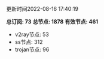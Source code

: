 更新时间2022-08-16 17:40:19

**总订阅: 73**
**总节点: 1878**
**有效节点: 461**
- v2ray节点: 53
- ss节点: 312
- trojan节点: 96
